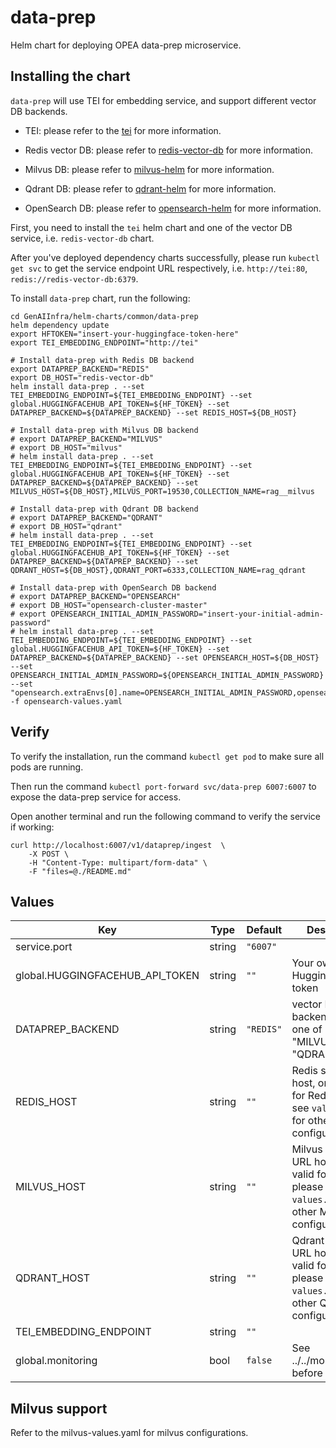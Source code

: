 # data-prep

Helm chart for deploying OPEA data-prep microservice.

## Installing the chart

`data-prep` will use TEI for embedding service, and support different vector DB backends.

- TEI: please refer to the [tei](../tei) for more information.

- Redis vector DB: please refer to [redis-vector-db](../redis-vector-db/) for more information.

- Milvus DB: please refer to [milvus-helm](https://github.com/zilliztech/milvus-helm/tree/milvus-4.2.12) for more information.

- Qdrant DB: please refer to [qdrant-helm](https://github.com/qdrant/qdrant-helm/tree/qdrant-1.13.1/charts/qdrant) for more information.

- OpenSearch DB: please refer to [opensearch-helm](https://artifacthub.io/packages/helm/opensearch-project-helm-charts/opensearch) for more information.

First, you need to install the `tei` helm chart and one of the vector DB service, i.e. `redis-vector-db` chart.

After you've deployed dependency charts successfully, please run `kubectl get svc` to get the service endpoint URL respectively, i.e. `http://tei:80`, `redis://redis-vector-db:6379`.

To install `data-prep` chart, run the following:

```console
cd GenAIInfra/helm-charts/common/data-prep
helm dependency update
export HFTOKEN="insert-your-huggingface-token-here"
export TEI_EMBEDDING_ENDPOINT="http://tei"

# Install data-prep with Redis DB backend
export DATAPREP_BACKEND="REDIS"
export DB_HOST="redis-vector-db"
helm install data-prep . --set TEI_EMBEDDING_ENDPOINT=${TEI_EMBEDDING_ENDPOINT} --set global.HUGGINGFACEHUB_API_TOKEN=${HF_TOKEN} --set DATAPREP_BACKEND=${DATAPREP_BACKEND} --set REDIS_HOST=${DB_HOST}

# Install data-prep with Milvus DB backend
# export DATAPREP_BACKEND="MILVUS"
# export DB_HOST="milvus"
# helm install data-prep . --set TEI_EMBEDDING_ENDPOINT=${TEI_EMBEDDING_ENDPOINT} --set global.HUGGINGFACEHUB_API_TOKEN=${HF_TOKEN} --set DATAPREP_BACKEND=${DATAPREP_BACKEND} --set MILVUS_HOST=${DB_HOST},MILVUS_PORT=19530,COLLECTION_NAME=rag__milvus

# Install data-prep with Qdrant DB backend
# export DATAPREP_BACKEND="QDRANT"
# export DB_HOST="qdrant"
# helm install data-prep . --set TEI_EMBEDDING_ENDPOINT=${TEI_EMBEDDING_ENDPOINT} --set global.HUGGINGFACEHUB_API_TOKEN=${HF_TOKEN} --set DATAPREP_BACKEND=${DATAPREP_BACKEND} --set QDRANT_HOST=${DB_HOST},QDRANT_PORT=6333,COLLECTION_NAME=rag_qdrant

# Install data-prep with OpenSearch DB backend
# export DATAPREP_BACKEND="OPENSEARCH"
# export DB_HOST="opensearch-cluster-master"
# export OPENSEARCH_INITIAL_ADMIN_PASSWORD="insert-your-initial-admin-password"
# helm install data-prep . --set TEI_EMBEDDING_ENDPOINT=${TEI_EMBEDDING_ENDPOINT} --set global.HUGGINGFACEHUB_API_TOKEN=${HF_TOKEN} --set DATAPREP_BACKEND=${DATAPREP_BACKEND} --set OPENSEARCH_HOST=${DB_HOST} --set OPENSEARCH_INITIAL_ADMIN_PASSWORD=${OPENSEARCH_INITIAL_ADMIN_PASSWORD} --set "opensearch.extraEnvs[0].name=OPENSEARCH_INITIAL_ADMIN_PASSWORD,opensearch.extraEnvs[0].value=${OPENSEARCH_INITIAL_ADMIN_PASSWORD}" -f opensearch-values.yaml
```

## Verify

To verify the installation, run the command `kubectl get pod` to make sure all pods are running.

Then run the command `kubectl port-forward svc/data-prep 6007:6007` to expose the data-prep service for access.

Open another terminal and run the following command to verify the service if working:

```console
curl http://localhost:6007/v1/dataprep/ingest  \
    -X POST \
    -H "Content-Type: multipart/form-data" \
    -F "files=@./README.md"
```

## Values

| Key                             | Type   | Default   | Description                                                                                             |
| ------------------------------- | ------ | --------- | ------------------------------------------------------------------------------------------------------- |
| service.port                    | string | `"6007"`  |                                                                                                         |
| global.HUGGINGFACEHUB_API_TOKEN | string | `""`      | Your own Hugging Face API token                                                                         |
| DATAPREP_BACKEND                | string | `"REDIS"` | vector DB backend to use, one of "REDIS", "MILVUS", "QDRANT"                                            |
| REDIS_HOST                      | string | `""`      | Redis service URL host, only valid for Redis, please see `values.yaml` for other Redis configuration    |
| MILVUS_HOST                     | string | `""`      | Milvus service URL host, only valid for Milvus, please see `values.yaml` for other Milvus configuration |
| QDRANT_HOST                     | string | `""`      | Qdrant service URL host, only valid for Qdrant, please see `values.yaml` for other Qdrant configuration |
| TEI_EMBEDDING_ENDPOINT          | string | `""`      |                                                                                                         |
| global.monitoring               | bool   | `false`   | See ../../monitoring.md before enabling!                                                                |

## Milvus support

Refer to the milvus-values.yaml for milvus configurations.
